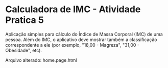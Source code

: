 # Calculadora de IMC - Atividade Pratica 5

Aplicação simples para cálculo do Índice de Massa Corporal (IMC) de uma pessoa. Além do IMC, o aplicativo deve mostrar também a classificação correspondente a ele (por exemplo, "18,00 - Magreza", "31,00 - Obesidade", etc).

Arquivo alterado: home.page.html
